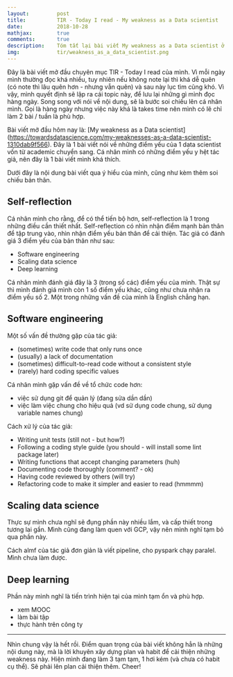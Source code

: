 ```yaml
---
layout:         post
title:          TIR - Today I read - My weakness as a Data scientist
date:           2018-10-28
mathjax:        true
comments:       true
description:    Tóm tắt lại bài viết My weakness as a Data scientist ở Toward data science(https://towardsdatascience.com/my-weaknesses-as-a-data-scientist-1310dab9f566)
img:            tir/weakness_as_a_data_scientist.png
---
```


Đây là bài viết mở đầu chuyên mục TIR - Today I read của mình. Vì mỗi ngày mình thường đọc khá nhiều, tuy nhiên nếu không note lại thì khá dễ quên (có note thì lâu quên hơn - nhưng vẫn quên) và sau này lục tìm cũng khó. Vì vậy, mình quyết định sẽ lập ra cái topic này, để lưu lại những gì mình đọc hàng ngày. Song song với nói về nội dung, sẽ là bước soi chiếu lên cá nhân mình. Gọi là hàng ngày nhưng việc này khá là takes time nên mình có lẽ chỉ làm 2 bài / tuần là phù hợp.

Bài viết mở đầu hôm nay là: [My weakness as a Data scientist] (https://towardsdatascience.com/my-weaknesses-as-a-data-scientist-1310dab9f566). Đây là 1 bài viết nói về những điểm yếu của 1 data scientist vốn từ academic chuyển sang. Cá nhân mình có những điểm yếu y hệt tác giả, nên đây là 1 bài viết mình khá thích.

Dưới đây là nội dung bài viết qua ý hiểu của mình, cũng như kèm thêm soi chiếu bản thân.

## Self-reflection

Cá nhân mình cho rằng, để có thể tiến bộ hơn, self-reflection là 1 trong những điều cần thiết nhất. Self-reflection có nhìn nhận điểm mạnh bản thân để tập trung vào, nhìn nhận điểm yếu bản thân để cải thiện. Tác giả có đánh giá 3 điểm yếu của bản thân như sau:

+ Software engineering
+ Scaling data science
+ Deep learning

Cá nhân mình đánh giá đây là 3 (trong số các) điểm yếu của mình. Thật sự thì mình đánh giá mình còn 1 số điểm yếu khác, cũng như chưa nhận ra điểm yếu số 2. Một trong những vấn đề của mình là English chẳng hạn.

## Software engineering

Một số vấn đề thường gặp của tác giả:
+ (sometimes) write code that only runs once
+ (usually) a lack of documentation
+ (sometimes) difficult-to-read code without a consistent style
+ (rarely) hard coding specific values

Cá nhân mình gặp vấn đề về tổ chức code hơn:

+ việc sử dụng git để quản lý (đang sửa dần dần)
+ việc làm việc chung cho hiệu quả (vd sử dụng code chung, sử dụng variable names chung)

Cách xử lý của tác giả:
+ Writing unit tests (still not - but how?)
+ Following a coding style guide (you should - will install some lint package later)
+ Writing functions that accept changing parameters (huh)
+ Documenting code thoroughly (comment? - ok)
+ Having code reviewed by others (will try)
+ Refactoring code to make it simpler and easier to read (hmmmm)

## Scaling data science

Thực sự mình chưa nghĩ sẽ đụng phần này nhiều lắm, và cấp thiết trong tương lai gần. Mình cũng đang làm quen với GCP, vậy nên mình nghĩ tạm bỏ qua phần này.

Cách almf của tác giả đơn giản là viết pipeline, cho pyspark chạy paralel. Mình chưa làm được.

## Deep learning

Phần này mình nghĩ là tiến trình hiện tại của mình tạm ổn và phù hợp.

+ xem MOOC
+ làm bài tập
+ thực hành trên công ty

--------------------

Nhìn chung vậy là hết rồi. Điểm quan trọng của bài viết không hẳn là những nội dung này, mà là lời khuyên xây dựng plan và habit để cải thiện những weakness này. Hiện mình đang làm 3 tạm tạm, 1 hơi kém (và chưa có habit cụ thể). Sẽ phải lên plan cải thiện thêm. Cheer!